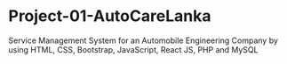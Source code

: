 # Project-01-AutoCareLanka
Service Management System for an Automobile Engineering Company by using HTML, CSS, Bootstrap, JavaScript, React JS, PHP and MySQL
